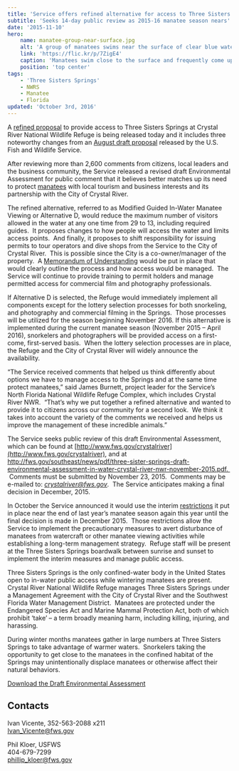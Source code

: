 ```yaml
---
title: 'Service offers refined alternative for access to Three Sisters Springs'
subtitle: 'Seeks 14-day public review as 2015-16 manatee season nears'
date: '2015-11-10'
hero:
    name: manatee-group-near-surface.jpg
    alt: 'A group of manatees swims near the surface of clear blue water.'
    link: 'https://flic.kr/p/7ZigE4'
    caption: 'Manatees swim close to the surface and frequently come up for air. Credit: Jim Reid, USFWS.'
    position: 'top center'
tags:
    - 'Three Sisters Springs'
    - NWRS
    - Manatee
    - Florida
updated: 'October 3rd, 2016'
---
```


A [refined proposal](http://fws.gov/southeast/news/pdf/three-sister-springs-draft-environmental-assessment-in-water-crystal-river-nwr-november-2015.pdf) to provide access to Three Sisters Springs at Crystal River National Wildlife Refuge is being released today and it includes three noteworthy changes from an [August draft proposal](http://www.fws.gov/news/ShowNews.cfm?ID=FE2C63F6-5056-AF00-5B5A1B5A1D9B9D17) released by the U.S. Fish and Wildlife Service.

After reviewing more than 2,600 comments from citizens, local leaders and the business community, the Service released a revised draft Environmental Assessment for public comment that it believes better matches up its need to protect [manatees](http://fws.gov/southeast/wildlife/mammal/manatee) with local tourism and business interests and its partnership with the City of Crystal River.

The refined alternative, referred to as Modified Guided In-Water Manatee Viewing or Alternative D, would reduce the maximum number of visitors allowed in the water at any one time from 29 to 13, including required guides.  It proposes changes to how people will access the water and limits access points.  And finally, it proposes to shift responsibility for issuing permits to tour operators and dive shops from the Service to the City of Crystal River.  This is possible since the City is a co-owner/manager of the property.  A [Memorandum of Understanding](http://www.justice.gov/sites/default/files/ovw/legacy/2008/10/21/sample-mou.pdf) would be put in place that would clearly outline the process and how access would be managed.  The Service will continue to provide training to permit holders and manage permitted access for commercial film and photography professionals.

If Alternative D is selected, the Refuge would immediately implement all components except for the lottery selection processes for both snorkeling, and photography and commercial filming in the Springs.  Those processes will be utilized for the season beginning November 2016\. If this alternative is implemented during the current manatee season (November 2015 – April 2016), snorkelers and photographers will be provided access on a first-come, first-served basis.  When the lottery selection processes are in place, the Refuge and the City of Crystal River will widely announce the availability.

“The Service received comments that helped us think differently about options we have to manage access to the Springs and at the same time protect manatees,” said James Burnett, project leader for the Service’s North Florida National Wildlife Refuge Complex, which includes Crystal River NWR.  “That’s why we put together a refined alternative and wanted to provide it to citizens across our community for a second look.  We think it takes into account the variety of the comments we received and helps us improve the management of these incredible animals.”

The Service seeks public review of this draft Environmental Assessment, which can be found at [http://www.fws.gov/crystalriver](http://www.fws.gov/crystalriver), and at http://fws.gov/southeast/news/pdf/three-sister-springs-draft-environmental-assessment-in-water-crystal-river-nwr-november-2015.pdf.   Comments must be submitted by November 23, 2015.  Comments may be e-mailed to: _<u>crystalriver@fws.gov</u>_.  The Service anticipates making a final decision in December, 2015.

In October the Service announced it would use the interim [restrictions](http://www.fws.gov/news/ShowNews.cfm?ID=C6870ED3-F6CD-85BA-B3EDD59616B4849D) it put in place near the end of last year’s manatee season again this year until the final decision is made in December 2015.  Those restrictions allow the Service to implement the precautionary measures to avert disturbance of manatees from watercraft or other manatee viewing activities while establishing a long-term management strategy.  Refuge staff will be present at the Three Sisters Springs boardwalk between sunrise and sunset to implement the interim measures and manage public access.

Three Sisters Springs is the only confined-water body in the United States open to in-water public access while wintering manatees are present.  Crystal River National Wildlife Refuge manages Three Sisters Springs under a Management Agreement with the City of Crystal River and the Southwest Florida Water Management District.  Manatees are protected under the Endangered Species Act and Marine Mammal Protection Act, both of which prohibit ‘take’ – a term broadly meaning harm, including killing, injuring, and harassing.

During winter months manatees gather in large numbers at Three Sisters Springs to take advantage of warmer waters.  Snorkelers taking the opportunity to get close to the manatees in the confined habitat of the Springs may unintentionally displace manatees or otherwise affect their natural behaviors.

[Download the Draft Environmental Assessment](http://fws.gov/southeast/news/pdf/three-sister-springs-draft-environmental-assessment-in-water-crystal-river-nwr-november-2015.pdf)

## Contacts

Ivan Vicente, 352-563-2088 x211  
[Ivan_Vicente@fws.gov](mailto:Ivan_Vicente@fws.gov)

Phil Kloer, USFWS  
404-679-7299  
[phillip_kloer@fws.gov](mailto:phillip_kloer@fws.gov)
